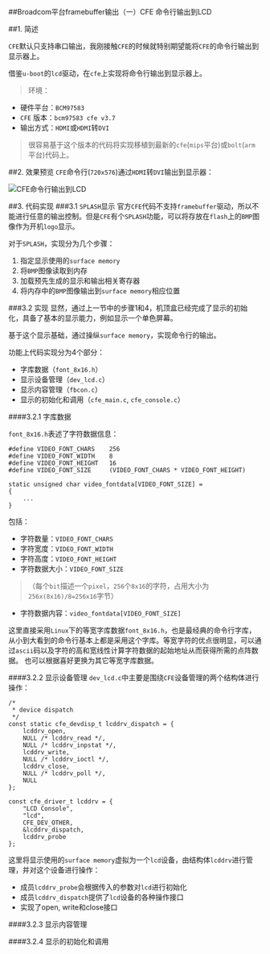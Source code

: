 ##Broadcom平台framebuffer输出（一）CFE 命令行输出到LCD

##1. 简述

`CFE`默认只支持串口输出，我刚接触`CFE`的时候就特别期望能将`CFE`的命令行输出到显示器上。

借鉴`u-boot`的`lcd`驱动，在`cfe`上实现将命令行输出到显示器上。

>环境：
>
+ 硬件平台：`BCM97583`
+ `CFE` 版本：`bcm97583 cfe v3.7`
+ 输出方式：`HDMI`或`HDMI`转`DVI`

>很容易基于这个版本的代码将实现移植到最新的`cfe`(`mips`平台)或`bolt`(`arm`平台)代码上。

##2. 效果预览
`CFE`命令行(`720x576`)通过`HDMI`转`DVI`输出到显示器：

![CFE命令行输出到LCD](https://github.com/guyongqiangx/blog/blob/dev/cfe/images/cfe.jpg?raw=true)

##3. 代码实现
###3.1 `SPLASH`显示
官方`CFE`代码不支持`framebuffer`驱动，所以不能进行任意的输出控制。但是`CFE`有个`SPLASH`功能，可以将存放在`flash`上的`BMP`图像作为开机`logo`显示。

对于`SPLASH`，实现分为几个步骤：

1. 指定显示使用的`surface memory`
2. 将`BMP`图像读取到内存
3. 加载预先生成的显示和输出相关寄存器
4. 将内存中的`BMP`图像输出到`surface memory`相应位置

###3.2 实现
显然，通过上一节中的步骤1和4，机顶盒已经完成了显示的初始化，具备了基本的显示能力，例如显示一个单色屏幕。

基于这个显示基础，通过操纵`surface memory`，实现命令行的输出。

功能上代码实现分为4个部分：

+ 字库数据（`font_8x16.h`）
+ 显示设备管理（`dev_lcd.c`）
+ 显示内容管理（`fbcon.c`）
+ 显示的初始化和调用（`cfe_main.c`, `cfe_console.c`）

####3.2.1 字库数据

`font_8x16.h`表述了字符数据信息：
```
#define VIDEO_FONT_CHARS    256
#define VIDEO_FONT_WIDTH    8
#define VIDEO_FONT_HEIGHT   16
#define VIDEO_FONT_SIZE     (VIDEO_FONT_CHARS * VIDEO_FONT_HEIGHT)

static unsigned char video_fontdata[VIDEO_FONT_SIZE] =
{
    ...
}
```

包括：

+ 字符数量：`VIDEO_FONT_CHARS`
+ 字符宽度：`VIDEO_FONT_WIDTH`
+ 字符高度：`VIDEO_FONT_HEIGHT`
+ 字符数据大小：`VIDEO_FONT_SIZE`
>（每个`bit`描述一个`pixel`，`256`个`8x16`的字符，占用大小为`256x(8x16)/8=256x16`字节）

+ 字符数据内容：`video_fontdata[VIDEO_FONT_SIZE]`

这里直接采用`Linux`下的等宽字库数据`font_8x16.h`，也是最经典的命令行字库，从小到大看到的命令行基本上都是采用这个字库。等宽字符的优点很明显，可以通过`ascii`码以及字符的高和宽线性计算字符数据的起始地址从而获得所需的点阵数据。
也可以根据喜好更换为其它等宽字库数据。



####3.2.2 显示设备管理
`dev_lcd.c`中主要是围绕`CFE`设备管理的两个结构体进行操作：

```
/*
 * device dispatch
 */
const static cfe_devdisp_t lcddrv_dispatch = {
    lcddrv_open,
    NULL /* lcddrv_read */,
    NULL /* lcddrv_inpstat */,
    lcddrv_write,
    NULL /* lcddrv_ioctl */,
    lcddrv_close,
    NULL /* lcddrv_poll */,
    NULL
};

const cfe_driver_t lcddrv = {
    "LCD Console",
    "lcd",
    CFE_DEV_OTHER,
    &lcddrv_dispatch,
    lcddrv_probe
};
```

这里将显示使用的`surface memory`虚拟为一个`lcd`设备，由结构体`lcddrv`进行管理，并对这个设备进行操作：

+ 成员`lcddrv_probe`会根据传入的参数对`lcd`进行初始化
+ 成员`lcddrv_dispatch`提供了`lcd`设备的各种操作接口
+ 实现了open, write和close接口

####3.2.3 显示内容管理

####3.2.4 显示的初始化和调用










